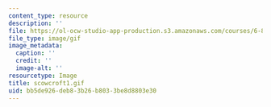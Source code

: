 ```yaml
---
content_type: resource
description: ''
file: https://ol-ocw-studio-app-production.s3.amazonaws.com/courses/6-805-ethics-and-the-law-on-the-electronic-frontier-fall-2005/bb5de926deb83b26b8033be8d8803e30_scowcroft1.gif
file_type: image/gif
image_metadata:
  caption: ''
  credit: ''
  image-alt: ''
resourcetype: Image
title: scowcroft1.gif
uid: bb5de926-deb8-3b26-b803-3be8d8803e30
---
```

